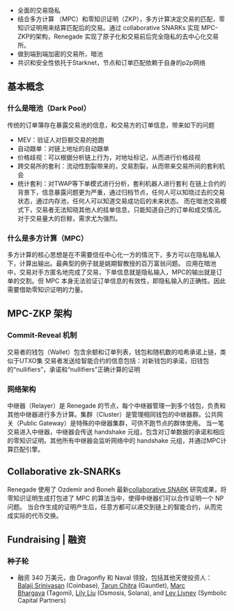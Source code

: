 - 全面的交易隐私
- 结合多方计算 （MPC）和零知识证明（ZKP），多方计算决定交易的匹配，零知识证明用来结算匹配后的交易。通过 collaborative SNARKs 实现 MPC-ZKP的架构，Renegade 实现了原子化和交易前后完全隐私的去中心化交易所。
- 做到端到端加密的交易所，暗池
- 共识和安全性依托于Starknet，节点和订单匹配依赖于自身的p2p网络


## 基本概念

### 什么是暗池（Dark Pool）
传统的订单簿存在暴露交易池的信息，和交易方的订单信息，带来如下的问题
- MEV：验证人对巨额交易的抢跑
- 自动跟单：对链上地址的自动跟单
- 价格歧视：可以根据分析链上行为，对地址标记，从而进行价格歧视
- 跨交易所的套利：流动性割裂带来的，交易割裂，从而带来交易所间的套利机会
- 统计套利：对TWAP等下单模式进行分析，套利机器人进行套利
在链上合约的背景下，信息暴露问题更为严重，通过归档节点，任何人可以知晓过去的交易状态，通过内存池，任何人可以知道交易成功后的未来状态。
而在暗池交易模式下，交易者无法知晓其他人的挂单信息，只能知道自己的订单和成交情况。对于交易量大的巨鲸，需求尤为强烈。

### 什么是多方计算（MPC）

多方计算的核心思想是在不需要信任中心化一方的情况下，多方可以在隐私输入下，计算出输出。最典型的例子就是姚期智教授的百万富翁问题。
应用在暗池中，交易对手方匿名地完成了交易，下单信息就是隐私输入，MPC的输出就是订单的交割。但 MPC 本身无法验证订单信息的有效性，即隐私输入的正确性。因此需要借助零知识证明的力量。

## MPC-ZKP 架构

### Commit-Reveal 机制
交易者的钱包（Wallet）包含余额和订单列表，钱包和随机数的哈希承诺上链，类似于UTXO集
交易者发送给智能合约的信息包括：对新钱包的承诺，旧钱包的“nullifiers”，承诺和“nullifiers”正确计算的证明

### 网络架构
中继器（Relayer）是 Renegade 的节点，每个中继器管理一到多个钱包，负责和其他中继器进行多方计算。集群（Cluster）是管理相同钱包的中继器群。公共网关（Public Gateway）是特殊的中继器集群，可供不跑节点的群体使用。
当一笔交易进入中继器，中继器会传送 handshake 元组，包含对订单数据的承诺和相应的零知识证明。其他所有中继器会监听网络中的 handshake 元组，并通过MPC计算匹配引擎。

## Collaborative zk-SNARKs
Renegade 使用了 Ozdemir and Boneh 最新[collaborative SNARK](https://eprint.iacr.org/2021/1530) 研究成果，将零知识证明生成打包进了 MPC 的算法当中，使得中继器们可以合作证明一个 NP 问题。
当合作生成的证明产生后，任意方都可以递交到链上的智能合约，从而完成实际的代币交换。


## Fundraising | 融资

### 种子轮
- 融资 340 万美元，由 Dragonfly 和 Naval 领投，包括其他天使投资人：[Balaji Srinivasan](https://twitter.com/balajis) (Coinbase), [Tarun Chitra](https://twitter.com/tarunchitra) (Gauntlet), [Marc Bhargava](https://twitter.com/marcbhargava) (Tagomi), [Lily Liu](https://twitter.com/calilyliu) (Osmosis, Solana), and [Lev Livnev](https://lev.liv.nev.org.uk/) (Symbolic Capital Partners)